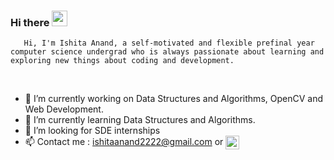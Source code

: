 ### Hi there <img src="https://media.giphy.com/media/hvRJCLFzcasrR4ia7z/giphy.gif" width="25px">

       Hi, I'm Ishita Anand, a self-motivated and flexible prefinal year computer science undergrad who is always passionate about learning and exploring new things about coding and development.
<br/>

- 🔭 I’m currently working on Data Structures and Algorithms, OpenCV and Web Development.
- 🌱 I’m currently learning Data Structures and Algorithms.
- 🤔 I’m looking for SDE internships
- 📫 Contact me : ishitaanand2222@gmail.com or  <a href="https://www.linkedin.com/in/ishitaanand001/">
  <img align="center" alt="Ishita's LinkedIN" width="22px" src="https://raw.githubusercontent.com/peterthehan/peterthehan/master/assets/linkedin.svg" />
</a>




<!-- <a href="https://www.linkedin.com/in/ishitaanand001/">
  <img align="left" alt="Ishita's LinkedIN" width="22px" src="https://raw.githubusercontent.com/peterthehan/peterthehan/master/assets/linkedin.svg" />
</a> -->

<br />




<!--   <img align="right" alt="GIF" src="https://github.com/abhisheknaiidu/abhisheknaiidu/blob/master/code.gif?raw=true" width="500" height="320" /> -->
  
<!-- - 💼 any freelance work? do reach, [email](mailto:ishitaanand2222@gmail.com) :)
- 💬 ask me about anything, i am happy to help;
 -->



